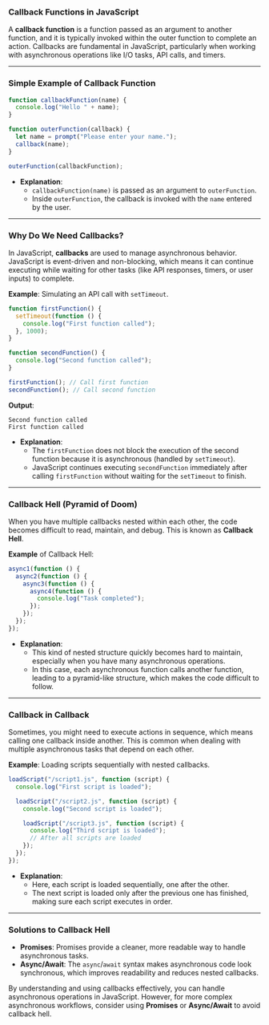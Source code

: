 ### Callback Functions in JavaScript

A **callback function** is a function passed as an argument to another function, and it is typically invoked within the outer function to complete an action. Callbacks are fundamental in JavaScript, particularly when working with asynchronous operations like I/O tasks, API calls, and timers.

---

### Simple Example of Callback Function

```javascript
function callbackFunction(name) {
  console.log("Hello " + name);
}

function outerFunction(callback) {
  let name = prompt("Please enter your name.");
  callback(name);
}

outerFunction(callbackFunction);
```

- **Explanation**:  
  - `callbackFunction(name)` is passed as an argument to `outerFunction`.
  - Inside `outerFunction`, the callback is invoked with the `name` entered by the user.

---

### Why Do We Need Callbacks?

In JavaScript, **callbacks** are used to manage asynchronous behavior. JavaScript is event-driven and non-blocking, which means it can continue executing while waiting for other tasks (like API responses, timers, or user inputs) to complete.

**Example**: Simulating an API call with `setTimeout`.

```javascript
function firstFunction() {
  setTimeout(function () {
    console.log("First function called");
  }, 1000);
}

function secondFunction() {
  console.log("Second function called");
}

firstFunction(); // Call first function
secondFunction(); // Call second function
```

**Output**:
```
Second function called
First function called
```

- **Explanation**:  
  - The `firstFunction` does not block the execution of the second function because it is asynchronous (handled by `setTimeout`).
  - JavaScript continues executing `secondFunction` immediately after calling `firstFunction` without waiting for the `setTimeout` to finish.

---

### Callback Hell (Pyramid of Doom)

When you have multiple callbacks nested within each other, the code becomes difficult to read, maintain, and debug. This is known as **Callback Hell**.

**Example** of Callback Hell:

```javascript
async1(function () {
  async2(function () {
    async3(function () {
      async4(function () {
        console.log("Task completed");
      });
    });
  });
});
```

- **Explanation**:  
  - This kind of nested structure quickly becomes hard to maintain, especially when you have many asynchronous operations.
  - In this case, each asynchronous function calls another function, leading to a pyramid-like structure, which makes the code difficult to follow.

---

### Callback in Callback

Sometimes, you might need to execute actions in sequence, which means calling one callback inside another. This is common when dealing with multiple asynchronous tasks that depend on each other.

**Example**: Loading scripts sequentially with nested callbacks.

```javascript
loadScript("/script1.js", function (script) {
  console.log("First script is loaded");

  loadScript("/script2.js", function (script) {
    console.log("Second script is loaded");

    loadScript("/script3.js", function (script) {
      console.log("Third script is loaded");
      // After all scripts are loaded
    });
  });
});
```

- **Explanation**:  
  - Here, each script is loaded sequentially, one after the other.
  - The next script is loaded only after the previous one has finished, making sure each script executes in order.

---

### Solutions to Callback Hell

- **Promises**: Promises provide a cleaner, more readable way to handle asynchronous tasks.
- **Async/Await**: The `async`/`await` syntax makes asynchronous code look synchronous, which improves readability and reduces nested callbacks.

By understanding and using callbacks effectively, you can handle asynchronous operations in JavaScript. However, for more complex asynchronous workflows, consider using **Promises** or **Async/Await** to avoid callback hell.
